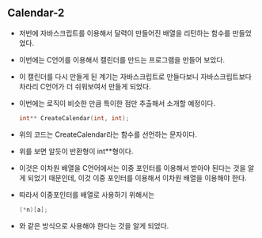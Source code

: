 ## Calendar-2

- 저번에 자바스크립트를 이용해서 달력이 만들어진 배열을 리턴하는 함수를 만들었었다.

- 이번에는 C언어를 이용해서 캘린더를 만드는 프로그램을 만들어 보았다.

- 이 캘린더를 다시 만들게 된 계기는 자바스크립트로 만들다보니 자바스크립트보다 차라리 C언어가 더 쉬워보여서 만들게 되었다.

- 이번에는 로직이 비슷한 만큼 특이한 점만 추출해서 소개할 예정이다.

  ```c
  int** CreateCalendar(int, int);
  ```

- 위의 코드는 CreateCalendar라는 함수를 선언하는 문자이다.

- 위를 보면 알듯이 반환형이 int**형이다.

- 이것은 이차원 배열을 C언어에서는 이중 포인터를 이용해서 받아야 된다는 것을 알게 되었기 때문인데, 이것 이중 포인터를 이용해서 이차원 배열을 이용해야 한다.

- 따라서 이중포인터를 배열로 사용하기 위해서는

  ```c
  (*n)[a];
  ```

- 와 같은 방식으로 사용해야 한다는 것을 알게 되었다.